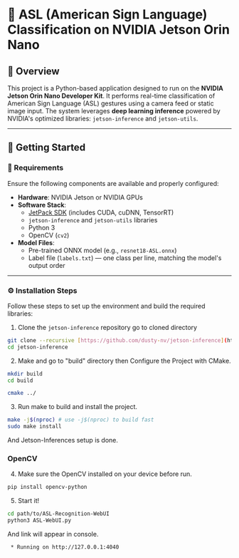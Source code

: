 # 🧠 ASL (American Sign Language) Classification on NVIDIA Jetson Orin Nano

## 📌 Overview
This project is a Python-based application designed to run on the **NVIDIA Jetson Orin Nano Developer Kit**. It performs real-time classification of American Sign Language (ASL) gestures using a camera feed or static image input. The system leverages **deep learning inference** powered by NVIDIA's optimized libraries: `jetson-inference` and `jetson-utils`.

---

## 🚀 Getting Started

### 🧩 Requirements

Ensure the following components are available and properly configured:

- **Hardware**: NVIDIA Jetson or NVIDIA GPUs
- **Software Stack**:
  - [JetPack SDK](https://developer.nvidia.com/embedded/jetpack) (includes CUDA, cuDNN, TensorRT)
  - `jetson-inference` and `jetson-utils` libraries
  - Python 3
  - OpenCV (`cv2`)
- **Model Files**:
  - Pre-trained ONNX model (e.g., `resnet18-ASL.onnx`)
  - Label file (`labels.txt`) — one class per line, matching the model's output order

---

### ⚙️ Installation Steps

Follow these steps to set up the environment and build the required libraries:

1.  Clone the `jetson-inference` repository go to cloned directory
```bash
git clone --recursive [https://github.com/dusty-nv/jetson-inference](https://github.com/dusty-nv/jetson-inference)
cd jetson-inference
```

2. Make and go to "build" directory then Configure the Project with CMake.
```bash
mkdir build
cd build

cmake ../
```

3. Run make to build and install the project.
```bash
make -j$(nproc) # use -j$(nproc) to build fast
sudo make install
```
And Jetson-Inferences setup is done.<br>
### OpenCV
4. Make sure the OpenCV installed on your device before run.
```bash
pip install opencv-python
```
5. Start it!
```bash
cd path/to/ASL-Recognition-WebUI
python3 ASL-WebUI.py
```
And link will appear in console.
```bash
 * Running on http://127.0.0.1:4040
```
